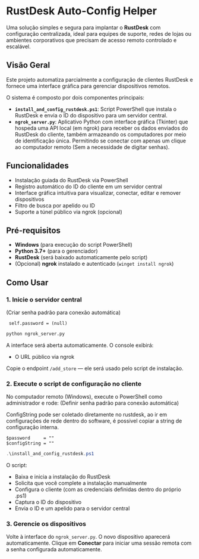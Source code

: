 # RustDesk Auto-Config Helper

Uma solução simples e segura para implantar o **RustDesk** com configuração centralizada, ideal para equipes de suporte, redes de lojas ou ambientes corporativos que precisam de acesso remoto controlado e escalável.

## Visão Geral

Este projeto automatiza parcialmente a configuração de clientes RustDesk e fornece uma interface gráfica para gerenciar dispositivos remotos.

O sistema é composto por dois componentes principais:
- **`install_and_config_rustdesk.ps1`**: Script PowerShell que instala o RustDesk e envia o ID do dispositivo para um servidor central.
- **`ngrok_server.py`**: Aplicativo Python com interface gráfica (Tkinter) que hospeda uma API local (em ngrok) para receber os dados enviados do RustDesk do cliente, também armazeando os computadores por meio de identificação única. Permitindo se conectar com apenas um clique ao computador remoto (Sem a necessidade de digitar senhas).

## Funcionalidades

- Instalação guiada do RustDesk via PowerShell
- Registro automático do ID do cliente em um servidor central
- Interface gráfica intuitiva para visualizar, conectar, editar e remover dispositivos
- Filtro de busca por apelido ou ID
- Suporte a túnel público via ngrok (opcional)
## Pré-requisitos

- **Windows** (para execução do script PowerShell)
- **Python 3.7+** (para o gerenciador)
- **RustDesk** (será baixado automaticamente pelo script)
- (Opcional) **ngrok** instalado e autenticado (`winget install ngrok`)

## Como Usar

### 1. Inicie o servidor central
(Criar senha padrão para conexão automática)
```
 self.password = (null)
``` 

```bash
python ngrok_server.py
```


A interface será aberta automaticamente. O console exibirá:
- O URL público via ngrok 

Copie o endpoint `/add_store` — ele será usado pelo script de instalação.

### 2. Execute o script de configuração no cliente

No computador remoto (Windows), execute o PowerShell como administrador e rode:
(Definir senha padrão para conexão automática)

ConfigString pode ser coletado diretamente no rustdesk, ao ir em configurações de rede dentro do software, é possivel copiar a string de configuração interna.
```
$password     = ""
$configString = ""
```


```powershell
.\install_and_config_rustdesk.ps1
```

O script:
- Baixa e inicia a instalação do RustDesk
- Solicita que você complete a instalação manualmente
- Configura o cliente (com as credenciais definidas dentro do próprio .ps1)
- Captura o ID do dispositivo
- Envia o ID e um apelido para o servidor central

### 3. Gerencie os dispositivos

Volte à interface do `ngrok_server.py`. O novo dispositivo aparecerá automaticamente. Clique em **Conectar** para iniciar uma sessão remota com a senha configurada automaticamente.

